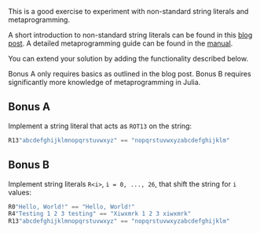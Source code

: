 This is a good exercise to experiment with non-standard string literals and metaprogramming.

A short introduction to non-standard string literals can be found in this [blog post](https://web.archive.org/web/20170625222109/https://iaindunning.com/blog/julia-unicode.html). A detailed metaprogramming guide can be found in the [manual](https://docs.julialang.org/en/v1/manual/metaprogramming/).

You can extend your solution by adding the functionality described below.

Bonus A only requires basics as outlined in the blog post. Bonus B requires significantly more knowledge of metaprogramming in Julia.

## Bonus A
Implement a string literal that acts as `ROT13` on the string:
```julia
R13"abcdefghijklmnopqrstuvwxyz" == "nopqrstuvwxyzabcdefghijklm"
```

## Bonus B
Implement string literals `R<i>`, `i = 0, ..., 26`, that shift the string for `i` values:
```julia
R0"Hello, World!" == "Hello, World!"
R4"Testing 1 2 3 testing" == "Xiwxmrk 1 2 3 xiwxmrk"
R13"abcdefghijklmnopqrstuvwxyz" == "nopqrstuvwxyzabcdefghijklm"
```
